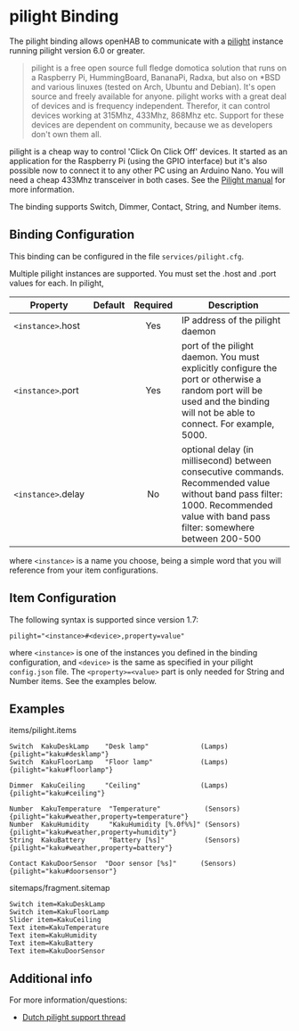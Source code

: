 # pilight Binding

The pilight binding allows openHAB to communicate with a [pilight](http://www.pilight.org/) instance running pilight version 6.0 or greater.

> pilight is a free open source full fledge domotica solution that runs on a Raspberry Pi, HummingBoard, BananaPi, Radxa, but also on *BSD and various linuxes (tested on Arch, Ubuntu and Debian). It's open source and freely available for anyone. pilight works with a great deal of devices and is frequency independent. Therefor, it can control devices working at 315Mhz, 433Mhz, 868Mhz etc. Support for these devices are dependent on community, because we as developers don't own them all.

pilight is a cheap way to control 'Click On Click Off' devices. It started as an application for the Raspberry Pi (using the GPIO interface) but it's also possible now to connect it to any other PC using an Arduino Nano. You will need a cheap 433Mhz transceiver in both cases. See the [Pilight manual](https://manual.pilight.org/electronics/wiring.html) for more information.

The binding supports Switch, Dimmer, Contact, String, and Number items.

## Binding Configuration

This binding can be configured in the file `services/pilight.cfg`.

Multiple pilight instances are supported. You must set the .host and .port values for each. In pilight, 

| Property | Default | Required | Description |
|----------|---------|:--------:|-------------|
| `<instance>`.host | |   Yes   | IP address of the pilight daemon |
| `<instance>`.port | |   Yes   | port of the pilight daemon. You must explicitly configure the port or otherwise a random port will be used and the binding will not be able to connect.   For example, 5000. |
| `<instance>`.delay | |  No    | optional delay (in millisecond) between consecutive commands.  Recommended value without band pass filter: 1000. Recommended value with band pass filter: somewhere between 200-500 |

where `<instance>` is a name you choose, being a simple word that you will reference from your item configurations.

## Item Configuration

The following syntax is supported since version 1.7:

```
pilight="<instance>#<device>,property=value"
```

where `<instance>` is one of the instances you defined in the binding configuration, and `<device>` is the same as specified in your pilight `config.json` file. The `<property>=<value>` part is only needed for String and Number items.  See the examples below.

## Examples

items/pilight.items

```
Switch  KakuDeskLamp    "Desk lamp"             (Lamps)         {pilight="kaku#desklamp"}
Switch  KakuFloorLamp   "Floor lamp"            (Lamps)         {pilight="kaku#floorlamp"}

Dimmer  KakuCeiling     "Ceiling"               (Lamps)         {pilight="kaku#ceiling"}

Number  KakuTemperature  "Temperature"           (Sensors)      {pilight="kaku#weather,property=temperature"}
Number  KakuHumidity     "KakuHumidity [%.0f%%]" (Sensors)      {pilight="kaku#weather,property=humidity"}
String  KakuBattery      "Battery [%s]"          (Sensors)      {pilight="kaku#weather,property=battery"}

Contact KakuDoorSensor  "Door sensor [%s]"      (Sensors)       {pilight="kaku#doorsensor"}
```

sitemaps/fragment.sitemap

```
Switch item=KakuDeskLamp
Switch item=KakuFloorLamp
Slider item=KakuCeiling
Text item=KakuTemperature
Text item=KakuHumidity
Text item=KakuBattery
Text item=KakuDoorSensor
```

## Additional info

For more information/questions:

- [Dutch pilight support thread](http://gathering.tweakers.net/forum/list_messages/1581828/4)
